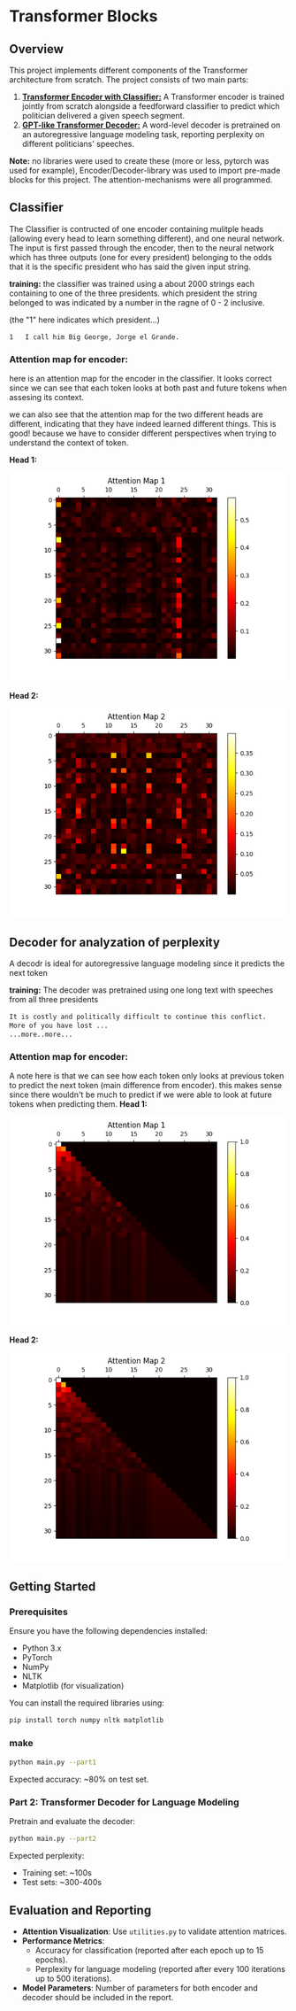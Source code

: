 # Transformer Blocks

## Overview
This project implements different components of the Transformer architecture from scratch. The project consists of two main parts:

1. [**Transformer Encoder with Classifier:**](#classifier) A Transformer encoder is trained jointly from scratch alongside a feedforward classifier to predict which politician delivered a given speech segment.
2. [**GPT-like Transformer Decoder:**](#decoder-for-analyzation-of-perplexity) A word-level decoder is pretrained on an autoregressive language modeling task, reporting perplexity on different politicians' speeches.

__Note:__ no libraries were used to create these (more or less, pytorch was used for example), Encoder/Decoder-library was used to import pre-made blocks for this project. The attention-mechanisms were all programmed.


## Classifier
The Classifier is contructed of one encoder containing mulitple heads (allowing every head to learn something different), and one neural network.
The input is first passed through the encoder, then to the neural network which has three outputs (one for every president) belonging to the odds that it is the specific president who has said the given input string.

__training:__ the classifier was trained using a about 2000 strings each containing to one of the three presidents. which president the string belonged to was indicated by a number in the ragne of 0 - 2 inclusive.

(the "1" here indicates which president...)
```plaintext
1	I call him Big George, Jorge el Grande.
```

### Attention map for encoder:
here is an attention map for the encoder in the classifier. It looks correct since we can see that each token looks at both past and future tokens when assesing its context. 

we can also see that the attention map for the two different heads are different, indicating that they have indeed learned different things. This is good! because we have to consider different perspectives when trying to understand the context of token.

__Head 1:__

![Attention Map Visualization](images/attention_map1.png)


__Head 2:__

![Attention Map Visualization](images/attention_map2.png)

## Decoder for analyzation of perplexity
A decodr is ideal for autoregressive language modeling since it predicts the next token

__training:__ The decoder was pretrained using one long text with speeches from all three presidents

```plaintext
It is costly and politically difficult to continue this conflict.
More of you have lost ...
...more..more...
```




### Attention map for encoder:
A note here is that we can see how each token only looks at previous token to predict the next token (main difference from encoder). this makes sense since there wouldn't be much to predict if we were able to look at future tokens when predicting them.
__Head 1:__

![Attention Map Visualization](images/attention_map_1.png)


__Head 2:__

![Attention Map Visualization](images/attention_map_2.png)


## Getting Started
### Prerequisites
Ensure you have the following dependencies installed:
- Python 3.x
- PyTorch
- NumPy
- NLTK
- Matplotlib (for visualization)

You can install the required libraries using:
```bash
pip install torch numpy nltk matplotlib
```


### make

```bash
python main.py --part1
```

Expected accuracy: \~80% on test set.

### Part 2: Transformer Decoder for Language Modeling

Pretrain and evaluate the decoder:

```bash
python main.py --part2
```

Expected perplexity:

- Training set: \~100s
- Test sets: \~300-400s

## Evaluation and Reporting

- **Attention Visualization**: Use `utilities.py` to validate attention matrices.
- **Performance Metrics**:
  - Accuracy for classification (reported after each epoch up to 15 epochs).
  - Perplexity for language modeling (reported after every 100 iterations up to 500 iterations).
- **Model Parameters**: Number of parameters for both encoder and decoder should be included in the report.
